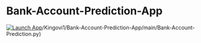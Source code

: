 # Bank-Account-Prediction-App
[![Launch App](https://img.shields.io/badge/Launch-App-brightgreen?style=for-the-badge)](https://bank-account-prediction-app-w6nnpuk63rd33x6hzv7rvx.streamlit.app/)/Kingovi1/Bank-Account-Prediction-App/main/Bank-Account-Prediction.py)
